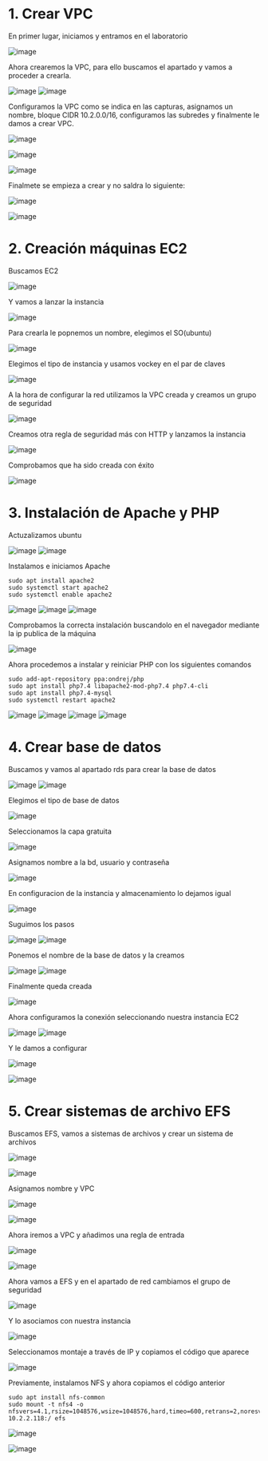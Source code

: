 # 1. Crear VPC
En primer lugar, iniciamos y entramos en el laboratorio 

![image](https://github.com/user-attachments/assets/3dfed35c-6ba1-4832-9b28-2dcd06aa7135)

Ahora crearemos la VPC, para ello buscamos el apartado y vamos a proceder a crearla.

![image](https://github.com/user-attachments/assets/c8e5acf5-268f-46f5-8f4b-0505caf84ba5)
![image](https://github.com/user-attachments/assets/8ca5871d-9074-45ad-9713-dc5ce50e458c)

Configuramos la VPC como se indica en las capturas, asignamos un nombre, bloque CIDR 10.2.0.0/16, configuramos las subredes y finalmente le damos a crear VPC.

![image](https://github.com/user-attachments/assets/b0713522-8296-490e-b39d-82c601230152)

![image](https://github.com/user-attachments/assets/46cef799-f1be-4587-a9a9-75ebf2f89552)

![image](https://github.com/user-attachments/assets/69e0665e-f7bf-4483-8f6d-45985a2f7154)

Finalmete se empieza a crear y no saldra lo siguiente:

![image](https://github.com/user-attachments/assets/f213e1c1-b3db-4484-bc3e-27ab04d9f066)

![image](https://github.com/user-attachments/assets/c2088aa3-0945-4098-af28-bdde7a90a968)

# 2. Creación máquinas EC2

Buscamos EC2

![image](https://github.com/user-attachments/assets/60df5275-6d55-4c99-a0d5-5d7fcb8f74a5)

Y vamos a lanzar la instancia

![image](https://github.com/user-attachments/assets/0599a11e-f346-45ef-bfcd-48cbc9dca675)

Para crearla le popnemos un nombre, elegimos el SO(ubuntu) 

![image](https://github.com/user-attachments/assets/15bd4db6-5fe6-4ce7-961a-8613ecc5cdd3)

Elegimos el tipo de instancia y usamos vockey en el par de claves

![image](https://github.com/user-attachments/assets/a46e4fc3-fca7-446e-954a-d37bd754a4c9)

A la hora de configurar la red utilizamos la VPC creada y creamos un grupo de seguridad 

![image](https://github.com/user-attachments/assets/faca6918-599f-4a6f-a347-c09d980e6ec2)

Creamos otra regla de seguridad más con HTTP y lanzamos la instancia 

![image](https://github.com/user-attachments/assets/030d1f3b-9059-4b1d-b6ca-670493b811c8)

Comprobamos que ha sido creada con éxito

![image](https://github.com/user-attachments/assets/6e166c17-c4c4-420d-9d89-41e4fe21aa4a)

# 3. Instalación de Apache y PHP 

Actuzalizamos ubuntu 

![image](https://github.com/user-attachments/assets/7e874bca-d83f-460d-85b5-8289f03e2fc6)
![image](https://github.com/user-attachments/assets/8884a2b1-11d5-47ec-8185-2044fe3f567e)

Instalamos e iniciamos Apache

```
sudo apt install apache2
sudo systemctl start apache2
sudo systemctl enable apache2
```

![image](https://github.com/user-attachments/assets/5a703d44-99c1-460e-b870-2893519771e4)
![image](https://github.com/user-attachments/assets/ba2b5bc5-9e40-4618-a5e9-47449276a394)
![image](https://github.com/user-attachments/assets/7cca66ec-5045-4f3a-83cd-a904d7a2d412)

Comprobamos la correcta instalación buscandolo en el navegador mediante la ip publica de la máquina

![image](https://github.com/user-attachments/assets/84a8dcf9-17c9-4b30-b284-d3829abe2aa7)

Ahora procedemos a instalar y reiniciar PHP  con los siguientes comandos
```
sudo add-apt-repository ppa:ondrej/php
sudo apt install php7.4 libapache2-mod-php7.4 php7.4-cli
sudo apt install php7.4-mysql
sudo systemctl restart apache2
```
![image](https://github.com/user-attachments/assets/c1c432b7-6023-420d-9aad-d6855ee6bc5d)
![image](https://github.com/user-attachments/assets/bc7a90f8-a4b2-4793-b522-6385a6dc890b)
![image](https://github.com/user-attachments/assets/9ca81a58-2e8e-4886-8472-85feb56a3b40)
![image](https://github.com/user-attachments/assets/331228b5-5bb3-41f2-80c9-5bfba83ff445)

# 4. Crear base de datos

Buscamos y vamos al apartado rds para crear la base de datos

![image](https://github.com/user-attachments/assets/4605cefb-0ab6-4cf9-ab76-e62d43b11ff5)
![image](https://github.com/user-attachments/assets/f4e50c05-f339-43d1-8f01-a5dcc24a7798)

Elegimos el tipo de base de datos

![image](https://github.com/user-attachments/assets/91b597df-5932-4659-a041-9e68db0f329b)

Seleccionamos la capa gratuita

![image](https://github.com/user-attachments/assets/39b76057-6007-4032-a2dc-febc2bf85221)

Asignamos nombre a la bd, usuario y contraseña

![image](https://github.com/user-attachments/assets/789b9043-d726-45d2-8b4c-488ca5ab509a)

En configuracion de la instancia y almacenamiento lo dejamos igual

![image](https://github.com/user-attachments/assets/4ea319f3-b38b-48c7-a276-61936b4d9c2f)

Suguimos los pasos

![image](https://github.com/user-attachments/assets/fdfddc8d-910a-4cde-90ae-e62c30991519)
![image](https://github.com/user-attachments/assets/62e103c7-259b-40d1-8488-0e4e80d50ac3)

Ponemos el nombre de la base de datos y la creamos

![image](https://github.com/user-attachments/assets/1dbe6f1f-b8b4-4431-aa66-ef2f61666b26)
![image](https://github.com/user-attachments/assets/8a43cedc-c7d0-4113-91d4-20ab84ca7978)

Finalmente queda creada

![image](https://github.com/user-attachments/assets/f6d13e83-544f-4144-93be-9834078506bf)


Ahora configuramos la conexión seleccionando nuestra instancia EC2

![image](https://github.com/user-attachments/assets/c735b9bb-a1ba-4f0c-8afc-37312110c348)
![image](https://github.com/user-attachments/assets/d55bf2dc-61c0-448d-8ccc-493c7a2f23d4)

Y le damos a configurar

![image](https://github.com/user-attachments/assets/6a6d6840-8874-40ab-a97f-b397da9b5214)

![image](https://github.com/user-attachments/assets/a65899bc-8381-4525-9d14-a498b6e3aead)

# 5. Crear sistemas de archivo EFS

Buscamos EFS, vamos a sistemas de archivos y crear un sistema de archivos

![image](https://github.com/user-attachments/assets/b770e38f-98de-4097-9e53-d90b9c8f0a03)

![image](https://github.com/user-attachments/assets/fb649bc3-bcb1-419a-8eb5-edd0d6f71637)

Asignamos nombre y VPC

![image](https://github.com/user-attachments/assets/3b524111-8cd6-4c69-83b5-61f2ca3ab311)

![image](https://github.com/user-attachments/assets/885c9b52-c071-4f1d-b545-a97e1021880a)

Ahora iremos a VPC y añadimos una regla de entrada

![image](https://github.com/user-attachments/assets/81f1c5bc-1cd7-4f5a-98c6-dc2dfee6858c)

![image](https://github.com/user-attachments/assets/33631fe5-86bc-44d5-97e8-a01996d324b7)

Ahora vamos a EFS y en el apartado de red cambiamos el grupo de seguridad

![image](https://github.com/user-attachments/assets/e7ea2c9c-6128-483d-b4d1-7ac664037aa9)

Y lo asociamos con nuestra instancia

![image](https://github.com/user-attachments/assets/e3fc2088-7c18-4ae3-916c-6c3c282e3e90)

Seleccionamos montaje a través de IP y copiamos el código que aparece

![image](https://github.com/user-attachments/assets/a7e8ffd6-9f8e-4661-9e58-b60d854b66b2)

Previamente, instalamos NFS y ahora copiamos el código anterior

```
sudo apt install nfs-common
sudo mount -t nfs4 -o nfsvers=4.1,rsize=1048576,wsize=1048576,hard,timeo=600,retrans=2,noresvport 10.2.2.118:/ efs
```

![image](https://github.com/user-attachments/assets/6ae5227f-e8c9-4c22-9703-4776c86a26c3)

![image](https://github.com/user-attachments/assets/2ac18f6c-9307-4613-9508-2626db52eb55)


















